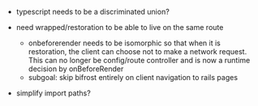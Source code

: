 - typescript needs to be a discriminated union?
- need wrapped/restoration to be able to live on the same route

  - onbeforerender needs to be isomorphic so that when it is restoration, the client can choose not to make a network request. This can no longer be config/route controller and is now a runtime decision by onBeforeRender
  - subgoal: skip bifrost entirely on client navigation to rails pages

- simplify import paths?
